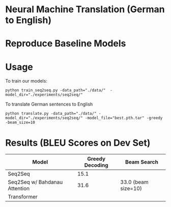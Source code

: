 # Neural Machine Translation (German to English)

# Reproduce Baseline Models

# Usage

To train our models:

```
python train_seq2seq.py -data_path="./data/"  -model_dir="./experiments/seq2seq/"
```

To translate German sentences to English

```
python translate.py -data_path="./data/" -model_dir="./experiments/seq2seq/" -model_file="best.pth.tar" -greedy -beam_size=10
```

# Results (BLEU Scores on Dev Set)

| Model                         | Greedy Decoding | Beam Search         |
| ----------------------------- | --------------- | ------------------- |
| Seq2Seq                       | 15.1            |                     |
| Seq2Seq w/ Bahdanau Attention | 31.6            | 33.0 (beam size=10) |
| Transformer                   |                 |                     |
